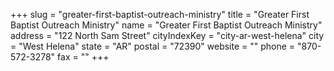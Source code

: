+++
slug = "greater-first-baptist-outreach-ministry"
title = "Greater First Baptist Outreach Ministry"
name = "Greater First Baptist Outreach Ministry"
address = "122 North Sam Street"
cityIndexKey = "city-ar-west-helena"
city = "West Helena"
state = "AR"
postal = "72390"
website = ""
phone = "870-572-3278"
fax = ""
+++
